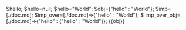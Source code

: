 $hello;
$hello=null;
$hello="World";
$obj={"hello" : "World"};
$imp=[./doc.md];
$imp_over=[./doc.md]=>{"hello" : "World"};
$ imp_over_obj=[./doc.md]=>{"hello" : {"hello" : "World"}};
{{obj}}